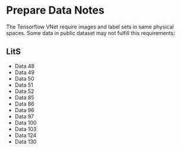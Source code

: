 # Prepare Data Notes

The Tensorflow VNet require images and label sets in same physical spaces. Some data in public dataset may not fulfill this requirements:

## LitS
- Data 48
- Data 49
- Data 50
- Data 51
- Data 52
- Data 85
- Data 86
- Data 96
- Data 97
- Data 100
- Data 103
- Data 124
- Data 130
